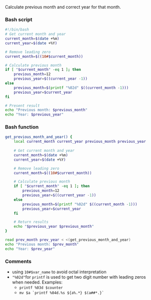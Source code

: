 Calculate previous month and correct year for that month.
### Bash script
```bash
#!/bin/bash
# Get current month and year
current_month=$(date +%m)
current_year=$(date +%Y)

# Remove leading zero
current_month=$((10#$current_month))

# Calculate previous month
if [ "$current_month" -eq 1 ]; then
	previous_month=12
	previous_year=$((current_year -1))
else
	previous_month=$(printf "%02d" $((current_month -1)))
	previous_year=$current_year
fi

# Present result
echo "Previous month: $previous_month"
echo "Year: $previous_year"
```

### Bash function
```bash
get_previous_month_and_year() {
	local current_month current_year previous_month previous_year
	
	# Get current month and year
	current_month=$(date +%m)
	current_year=$(date +%Y)

	# Remove leading zero
	current_month=$((10#$current_month))

	# Calculate previous month
	if [ "$current_month" -eq 1 ]; then
		previous_month=12
		previous_year=$((current_year -1))
	else
		previous_month=$(printf "%02d" $((current_month -1)))
		previous_year=$current_year
	fi

	# Return results
	echo "$previous_year $previous_month"
}
```

```bash
read prev_month prev_year < <(get_previous_month_and_year)
echo "Previous month: $prev_month"
echo "Year: $prev_year"
```
### Comments
* using `10#$var_name` to avoid octal interpretation
* `"%02d"`for `printf` is used to get two digit number with leading zeros when needed. Examples:
	* `printf %03d $counter`
	* ```mv $a `printf %04d.%s ${a%.*} $(a##*.}` ```